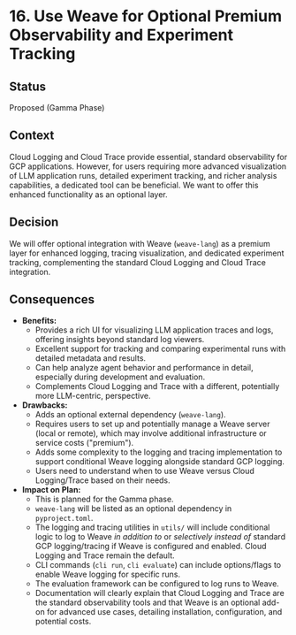 # 16. Use Weave for Optional Premium Observability and Experiment Tracking

## Status

Proposed (Gamma Phase)

## Context

Cloud Logging and Cloud Trace provide essential, standard observability for GCP applications. However, for users requiring more advanced visualization of LLM application runs, detailed experiment tracking, and richer analysis capabilities, a dedicated tool can be beneficial. We want to offer this enhanced functionality as an optional layer.

## Decision

We will offer optional integration with Weave (`weave-lang`) as a premium layer for enhanced logging, tracing visualization, and dedicated experiment tracking, complementing the standard Cloud Logging and Cloud Trace integration.

## Consequences

*   **Benefits:**
    *   Provides a rich UI for visualizing LLM application traces and logs, offering insights beyond standard log viewers.
    *   Excellent support for tracking and comparing experimental runs with detailed metadata and results.
    *   Can help analyze agent behavior and performance in detail, especially during development and evaluation.
    *   Complements Cloud Logging and Trace with a different, potentially more LLM-centric, perspective.
*   **Drawbacks:**
    *   Adds an optional external dependency (`weave-lang`).
    *   Requires users to set up and potentially manage a Weave server (local or remote), which may involve additional infrastructure or service costs ("premium").
    *   Adds some complexity to the logging and tracing implementation to support conditional Weave logging alongside standard GCP logging.
    *   Users need to understand when to use Weave versus Cloud Logging/Trace based on their needs.
*   **Impact on Plan:**
    *   This is planned for the Gamma phase.
    *   `weave-lang` will be listed as an optional dependency in `pyproject.toml`.
    *   The logging and tracing utilities in `utils/` will include conditional logic to log to Weave *in addition to* or *selectively instead of* standard GCP logging/tracing if Weave is configured and enabled. Cloud Logging and Trace remain the default.
    *   CLI commands (`cli run`, `cli evaluate`) can include options/flags to enable Weave logging for specific runs.
    *   The evaluation framework can be configured to log runs to Weave.
    *   Documentation will clearly explain that Cloud Logging and Trace are the standard observability tools and that Weave is an optional add-on for advanced use cases, detailing installation, configuration, and potential costs.
